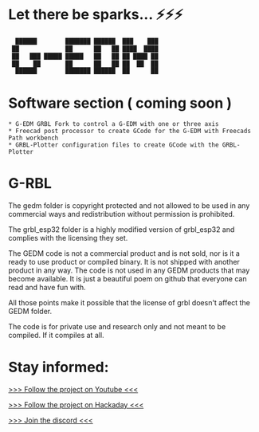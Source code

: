 # Let there be sparks... ⚡⚡⚡

```diff
  ██████        ███████ ██████  ███    ███  
 ██             ██      ██   ██ ████  ████  
 ██   ███ █████ █████   ██   ██ ██ ████ ██ 
 ██    ██       ██      ██   ██ ██  ██  ██ 
  ██████        ███████ ██████  ██      ██ 
```

 
 
# Software section ( coming soon )

    * G-EDM GRBL Fork to control a G-EDM with one or three axis
    * Freecad post processor to create GCode for the G-EDM with Freecads Path workbench
    * GRBL-Plotter configuration files to create GCode with the GRBL-Plotter



# G-RBL

The gedm folder is copyright protected and not allowed to be used in any commercial ways and redistribution without permission is prohibited.


The grbl_esp32 folder is a highly modified version of grbl_esp32 and complies with the licensing they set.


The GEDM code is not a commercial product and is not sold, nor is it a ready to use product or compiled binary. It is not shipped with another product in any way. The code is not used in any GEDM products that may become available. It is just a beautiful poem on github that everyone can read and have fun with.

All those points make it possible that the license of grbl doesn't affect the GEDM folder. 

The code is for private use and research only and not meant to be compiled. If it compiles at all.


# Stay informed:

[>>> Follow the project on Youtube <<<](https://www.youtube.com/@G-EDM/videos)

[>>> Follow the project on Hackaday <<<](https://hackaday.io/project/190371-g-edm)

[>>> Join the discord <<<](https://discord.gg/9cTsyDkEbe)



